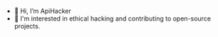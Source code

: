 - 👋 Hi, I’m ApiHacker
- 👀 I'm interested in ethical hacking and contributing to open-source projects.

<!---
ApiHackr/ApiHackr is a ✨ special ✨ repository because its `README.md` (this file) appears on your GitHub profile.
You can click the Preview link to take a look at your changes.
--->
